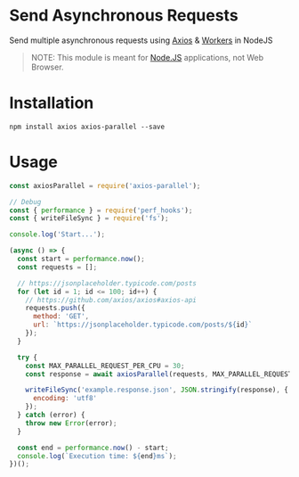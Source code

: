 # Send Asynchronous Requests

Send multiple asynchronous requests using [Axios](https://github.com/axios/axios) &amp; [Workers](https://nodejs.org/api/worker_threads.html) in NodeJS

> NOTE: This module is meant for [Node.JS](https://nodejs.org/) applications, not Web Browser.

# Installation

`npm install axios axios-parallel --save`

# Usage

```javascript
const axiosParallel = require('axios-parallel');

// Debug
const { performance } = require('perf_hooks');
const { writeFileSync } = require('fs');

console.log('Start...');

(async () => {
  const start = performance.now();
  const requests = [];

  // https://jsonplaceholder.typicode.com/posts
  for (let id = 1; id <= 100; id++) {
    // https://github.com/axios/axios#axios-api
    requests.push({
      method: 'GET',
      url: `https://jsonplaceholder.typicode.com/posts/${id}`
    });
  }

  try {
    const MAX_PARALLEL_REQUEST_PER_CPU = 30;
    const response = await axiosParallel(requests, MAX_PARALLEL_REQUEST_PER_CPU);

    writeFileSync('example.response.json', JSON.stringify(response), {
      encoding: 'utf8'
    });
  } catch (error) {
    throw new Error(error);
  }

  const end = performance.now() - start;
  console.log(`Execution time: ${end}ms`);
})();
```
